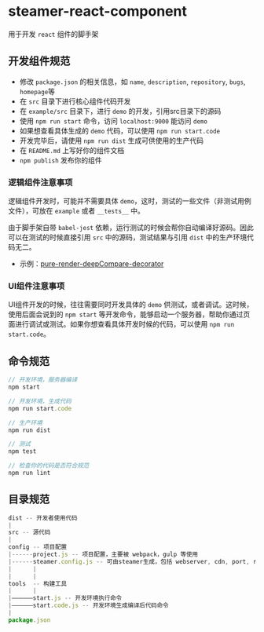 # steamer-react-component

用于开发 `react` 组件的脚手架


## 开发组件规范

* 修改 `package.json` 的相关信息，如 `name`, `description`, `repository`, `bugs`, `homepage`等
* 在 `src` 目录下进行核心组件代码开发
* 在 `example/src` 目录下，进行 `demo` 的开发，引用src目录下的源码
* 使用 `npm run start` 命令，访问 `localhost:9000` 能访问 `demo`
* 如果想查看具体生成的 `demo` 代码，可以使用 `npm run start.code`
* 开发完毕后，请使用 `npm run dist` 生成可供使用的生产代码
* 在 `README.md` 上写好你的组件文档
* `npm publish` 发布你的组件

### 逻辑组件注意事项

逻辑组件开发时，可能并不需要具体 `demo`，这时，测试的一些文件（非测试用例文件），可放在 `example` 或者 `__tests__` 中。

由于脚手架自带 `babel-jest` 依赖，运行测试的时候会帮你自动编译好源码。因此可以在测试的时候直接引用 `src` 中的源码，测试结果与引用 `dist` 中的生产环境代码无二。

- 示例：[pure-render-deepCompare-decorator](https://github.com/SteamerTeam/pure-render-deepCompare-decorator)

### UI组件注意事项

UI组件开发的时候，往往需要同时开发具体的 `demo` 供测试，或者调试。这时候，使用后面会说到的 `npm start` 等开发命令，能够启动一个服务器，帮助你通过页面进行调试或测试。如果你想查看具体开发时候的代码，可以使用 `npm run start.code`。


## 命令规范

```javascript
// 开发环境，服务器编译
npm start

// 开发环境，生成代码
npm run start.code

// 生产环境
npm run dist

// 测试
npm test

// 检查你的代码是否符合规范
npm run lint
```


## 目录规范

```javascript
dist -- 开发者使用代码
|
src -- 源代码
|
config -- 项目配置
|------project.js -- 项目配置，主要被 webpack，gulp 等使用
|------steamer.config.js -- 可由steamer生成，包括 webserver, cdn, port, route 等
|      |
|      |
tools  -- 构建工具
|      |
|——————start.js -- 开发环境执行命令
|——————start.code.js -- 开发环境生成编译后代码命令
|
package.json
```